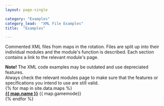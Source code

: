 ```yaml
---
layout: page-single

category: "Examples"
category_lead:  "XML File Examples"
title:  "Examples"

---
```


Commented XML files from maps in the rotation. Files are split up into their individual modules and the module's function is described. Each section contains a link [<i class="fa fa-share"></i>](#) to the relevant module's page.

<div class="alert alert-warning"><strong>Note!</strong> The XML code examples may be outdated and use depreciated features.<br/> Always check the relevant modules page to make sure that the features or specifications you intend to use are still valid.</div>

<div class="row">
    {% for map in site.data.maps %}
    <div class="col-sm-12 col-lg-4 center">
        <div id="{{ map.slug }}" class="thumbnail map-thumbnail">
            <div class="map-image" style="background-image:url('../img/examples/{{ map.slug }}.png');">
                <div class="map-banner">
                    <a href="{{ map.slug }}" class="map-name"><strong>{{ map.name }}</strong></a>
                    <span class="map-gamemode">{{ map.gamemode}}</span>
                </div>
            </div>
        </div>
    </div>
    {% endfor %}
</div>
